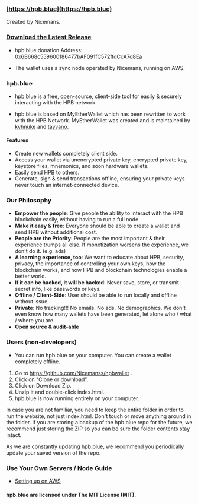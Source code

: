 ### [https://hpb.blue](https://hpb.blue)
Created by Nicemans.

### [Download the Latest Release](https://github.com/Nicemanss/hpb.blue)

-  hpb.blue donation Address: 0x6B668c559600186477bAF091fC572ffdCcA7d8Ea

- The wallet uses a sync node operated by Nicemans, running on AWS.

### hpb.blue

- hpb.blue is a free, open-source, client-side tool for easily & securely interacting with the HPB network.

- hpb.blue is based on MyEtherWallet which has been rewritten to work with the HPB Network. MyEtherWallet was created and is maintained by [kvhnuke](https://github.com/kvhnuke) and [tayvano](https://github.com/tayvano).


#### Features

- Create new wallets completely client side.
- Access your wallet via unencrypted private key, encrypted private key, keystore files, mnemonics, and soon hardware wallets.
- Easily send HPB to others.
- Generate, sign & send transactions offline, ensuring your private keys never touch an internet-connected device.


### Our Philosophy

 - **Empower the people**: Give people the ability to interact with the HPB blockchain easily, without having to run a full node.
 - **Make it easy & free**: Everyone should be able to create a wallet and send HPB without additional cost.
 - **People are the Priority**: People are the most important & their experience trumps all else. If monetization worsens the experience, we don't do it. (e.g. ads)
 - **A learning experience, too**: We want to educate about HPB, security, privacy, the importance of controlling your own keys, how the blockchain works, and how HPB and blockchain technologies enable a better world.
 - **If it can be hacked, it will be hacked**: Never save, store, or transmit secret info, like passwords or keys.
 - **Offline / Client-Side**: User should be able to run locally and offline without issue.
 - **Private**: No tracking!!! No emails. No ads. No demographics. We don't even know how many wallets have been generated, let alone who / what / where you are.
 - **Open source & audit-able**


### Users (non-developers)

- You can run hpb.blue on your computer. You can create a wallet completely offline.

1. Go to https://github.com/Nicemanss/hpbwallet .
2. Click on "Clone or download".
3. Click on Download Zip.
4. Unzip it and double-click index.html.
5. hpb.blue is now running entirely on your computer.

In case you are not familiar, you need to keep the entire folder in order to run the website, not just index.html. Don't touch or move anything around in the folder. If you are storing a backup of the hpb.blue repo for the future, we recommend just storing the ZIP so you can be sure the folder contents stay intact.

As we are constantly updating hpb.blue, we recommend you periodically update your saved version of the repo.


### Use Your Own Servers / Node Guide

- [Setting up on AWS](https://github.com/hpb-project/hpb-release/tree/master/docker)


#### hpb.blue are licensed under The MIT License (MIT).
